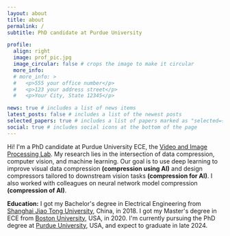 ```yaml
---
layout: about
title: about
permalink: /
subtitle: PhD candidate at Purdue University

profile:
  align: right
  image: prof_pic.jpg
  image_circular: false # crops the image to make it circular
  more_info: 
  # more_info: >
  #   <p>555 your office number</p>
  #   <p>123 your address street</p>
  #   <p>Your City, State 12345</p>

news: true # includes a list of news items
latest_posts: false # includes a list of the newest posts
selected_papers: true # includes a list of papers marked as "selected={true}"
social: true # includes social icons at the bottom of the page
---
```


Hi!
I'm a PhD candidate at Purdue University ECE, the <a href='https://engineering.purdue.edu/~ips/'>Video and Image Processing Lab</a>.
My research lies in the intersection of data compression, computer vision, and machine learning.
Our goal is to use deep learning to improve visual data compression **(compression using AI)** and design compressors tailored to downstream vision tasks **(compression for AI)**.
I also worked with colleagues on neural network model compression **(compression of AI)**.

**Education:**
I got my Bachelor's degree in Electrical Engineering from [Shanghai Jiao Tong University](https://en.sjtu.edu.cn/), China, in 2018.
I got my Master's degree in ECE from [Boston University](https://www.bu.edu/eng/academics/departments-and-divisions/electrical-and-computer-engineering/), USA, in 2020.
I'm currently pursuing the PhD degree at [Purdue University](https://engineering.purdue.edu/ECE), USA, and expect to graduate in late 2024.

<!-- Put your address / P.O. box / other info right below your picture. You can also disable any of these elements by editing `profile` property of the YAML header of your `_pages/about.md`. Edit `_bibliography/papers.bib` and Jekyll will render your [publications page](/al-folio/publications/) automatically. -->

<!-- Link to your social media connections, too. This theme is set up to use [Font Awesome icons](https://fontawesome.com/) and [Academicons](https://jpswalsh.github.io/academicons/), like the ones below. Add your Facebook, Twitter, LinkedIn, Google Scholar, or just disable all of them. -->
